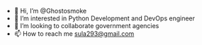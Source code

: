 - 👋 Hi, I’m @Ghostosmoke
- 👀 I’m interested in Python Development and DevOps engineer
- 💞️ I’m looking to collaborate government agencies
- 📫 How to reach me sula293@gmail.com

<!---
Ghostosmoke/Ghostosmoke is a ✨ special ✨ repository because its `README.md` (this file) appears on your GitHub profile.
You can click the Preview link to take a look at your changes.
--->
